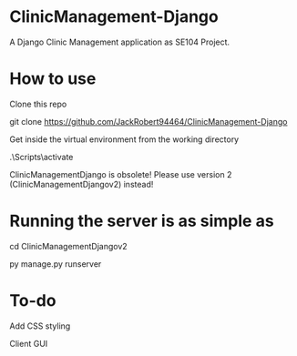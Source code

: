 # ClinicManagement-Django

A Django Clinic Management application as SE104 Project.

# How to use

Clone this repo

git clone https://github.com/JackRobert94464/ClinicManagement-Django

Get inside the virtual environment from the working directory

.\Scripts\activate

ClinicManagementDjango is obsolete! Please use version 2 (ClinicManagementDjangov2) instead!

# Running the server is as simple as

cd ClinicManagementDjangov2

py manage.py runserver

# To-do

Add CSS styling

Client GUI

